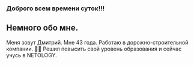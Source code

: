 ### Доброго всем времени суток!!!

## Немного обо мне.

Меня зовут Дмитрий. Мне 43 года. Работаю в дорожно-строительной компании.
:man_student: Решил повысить свой уровень образования и сейчас учусь в NETOLOGY.

